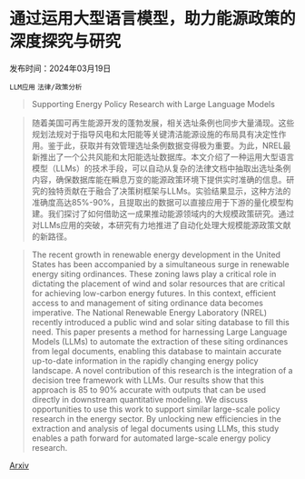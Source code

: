 # 通过运用大型语言模型，助力能源政策的深度探究与研究

发布时间：2024年03月19日

`LLM应用` `法律/政策分析`

> Supporting Energy Policy Research with Large Language Models

> 随着美国可再生能源开发的蓬勃发展，相关选址条例也同步大量涌现。这些规划法规对于指导风电和太阳能等关键清洁能源设施的布局具有决定性作用。鉴于此，获取并有效管理选址条例数据变得极为重要。为此，NREL最新推出了一个公共风能和太阳能选址数据库。本文介绍了一种运用大型语言模型（LLMs）的技术手段，可以自动从复杂的法律文档中抽取出选址条例内容，确保数据库能在瞬息万变的能源政策环境下提供实时准确的信息。研究的独特贡献在于融合了决策树框架与LLMs。实验结果显示，这种方法的准确度高达85%-90%，且提取出的数据可以直接应用于下游的量化模型构建。我们探讨了如何借助这一成果推动能源领域内的大规模政策研究。通过对LLMs应用的突破，本研究有力地推进了自动化处理大规模能源政策文献的新路径。

> The recent growth in renewable energy development in the United States has been accompanied by a simultaneous surge in renewable energy siting ordinances. These zoning laws play a critical role in dictating the placement of wind and solar resources that are critical for achieving low-carbon energy futures. In this context, efficient access to and management of siting ordinance data becomes imperative. The National Renewable Energy Laboratory (NREL) recently introduced a public wind and solar siting database to fill this need. This paper presents a method for harnessing Large Language Models (LLMs) to automate the extraction of these siting ordinances from legal documents, enabling this database to maintain accurate up-to-date information in the rapidly changing energy policy landscape. A novel contribution of this research is the integration of a decision tree framework with LLMs. Our results show that this approach is 85 to 90% accurate with outputs that can be used directly in downstream quantitative modeling. We discuss opportunities to use this work to support similar large-scale policy research in the energy sector. By unlocking new efficiencies in the extraction and analysis of legal documents using LLMs, this study enables a path forward for automated large-scale energy policy research.

[Arxiv](https://arxiv.org/abs/2403.12924)